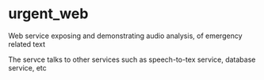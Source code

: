 # urgent_web
Web service exposing and demonstrating audio analysis, of emergency related text

The servce talks to other services such as speech-to-tex service, database service, etc


